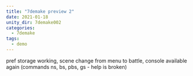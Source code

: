 ```yaml
---
title: "7demake preview 2"
date: 2021-01-18
unity_dir: 7demake002
categories:
  - 7demake
tags:
  - demo
---
```


pref storage working, scene change from menu to battle, console available again (commands ns, bs, pbs, gs - help is broken)